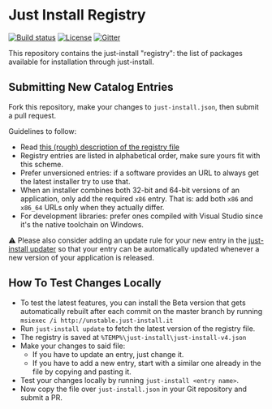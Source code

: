 # Just Install Registry

[![Build status](https://ci.appveyor.com/api/projects/status/asa2343a5ixlnmxn?svg=true)](https://ci.appveyor.com/project/lvillani/registry)
[![License](http://img.shields.io/badge/license-GPL%203.0-blue.svg?style=flat)](http://choosealicense.com/licenses/gpl-3.0/)
[![Gitter](https://img.shields.io/gitter/room/nwjs/nw.js.svg)](https://gitter.im/just-install/support)

This repository contains the just-install "registry": the list of packages available for
installation through just-install.

## Submitting New Catalog Entries

Fork this repository, make your changes to `just-install.json`, then submit a pull request.

Guidelines to follow:

* Read [this (rough) description of the registry file](docs/registry.md)
* Registry entries are listed in alphabetical order, make sure yours fit with this scheme.
* Prefer unversioned entries: if a software provides an URL to always get the latest installer try
  to use that.
* When an installer combines both 32-bit and 64-bit versions of an application, only add the
  required `x86` entry. That is: add both `x86` and `x86_64` URLs only when they actually differ.
* For development libraries: prefer ones compiled with Visual Studio since it's the native toolchain
  on Windows.

:warning: Please also consider adding an update rule for your new entry in the [just-install
updater](https://github.com/just-install/just-install-updater) so that your entry can be automatically
updated whenever a new version of your application is released.

## How To Test Changes Locally

* To test the latest features, you can install the Beta version that gets automatically rebuilt after each commit on the master branch by running `msiexec /i http://unstable.just-install.it`
* Run `just-install update` to fetch the latest version of the registry file.
* The registry is saved at `%TEMP%\just-install\just-install-v4.json`
* Make your changes to said file:
  * If you have to update an entry, just change it.
  * If you have to add a new entry, start with a similar one already in the file by copying and
    pasting it.
* Test your changes locally by running `just-install <entry name>`.
* Now copy the file over `just-install.json` in your Git repository and submit a PR.
